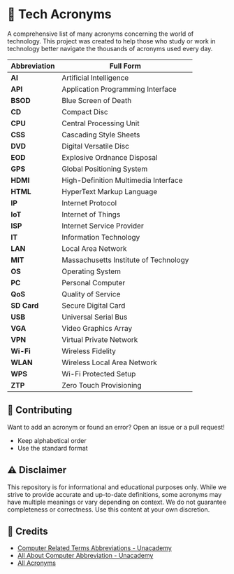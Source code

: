 # 📀 Tech Acronyms

A comprehensive list of many acronyms concerning the world of technology. This project was created to help those who study or work in technology better navigate the thousands of acronyms used every day.

| Abbreviation     | Full Form                          |
|------------------|------------------------------------|
| **AI**           | Artificial Intelligence            |
| **API**          | Application Programming Interface  |
| **BSOD**         | Blue Screen of Death               |
| **CD**           | Compact Disc                       |
| **CPU**          | Central Processing Unit            |
| **CSS**          | Cascading Style Sheets             |
| **DVD**          | Digital Versatile Disc             |
| **EOD**          | Explosive Ordnance Disposal        |
| **GPS**          | Global Positioning System          |
| **HDMI**         | High-Definition Multimedia Interface |
| **HTML**         | HyperText Markup Language          |
| **IP**           | Internet Protocol                  |
| **IoT**          | Internet of Things                 |
| **ISP**          | Internet Service Provider          |
| **IT**           | Information Technology             |
| **LAN**          | Local Area Network                 |
| **MIT**          | Massachusetts Institute of Technology |
| **OS**           | Operating System                   |
| **PC**           | Personal Computer                  |
| **QoS**          | Quality of Service                 |
| **SD Card**      | Secure Digital Card                |
| **USB**          | Universal Serial Bus               |
| **VGA**          | Video Graphics Array               |
| **VPN**          | Virtual Private Network            |
| **Wi-Fi**        | Wireless Fidelity                  |
| **WLAN**         | Wireless Local Area Network        |
| **WPS**          | Wi-Fi Protected Setup              |
| **ZTP**          | Zero Touch Provisioning            |

## 🙏 Contributing

Want to add an acronym or found an error? Open an issue or a pull request!

- Keep alphabetical order
- Use the standard format

## ⚠️ Disclaimer

This repository is for informational and educational purposes only. While we strive to provide accurate and up-to-date definitions, some acronyms may have multiple meanings or vary depending on context. We do not guarantee completeness or correctness. Use this content at your own discretion.

## 📄 Credits

- [Computer Related Terms Abbreviations - Unacademy](https://unacademy.com/content/bank-exam/study-material/computer-knowledge/computer-related-terms-abbreviations/)
- [All About Computer Abbreviation - Unacademy](https://unacademy.com/content/bank-exam/study-material/computer-knowledge/all-about-computer-abbreviation/)
- [All Acronyms](https://www.allacronyms.com/technology/abbreviations)

